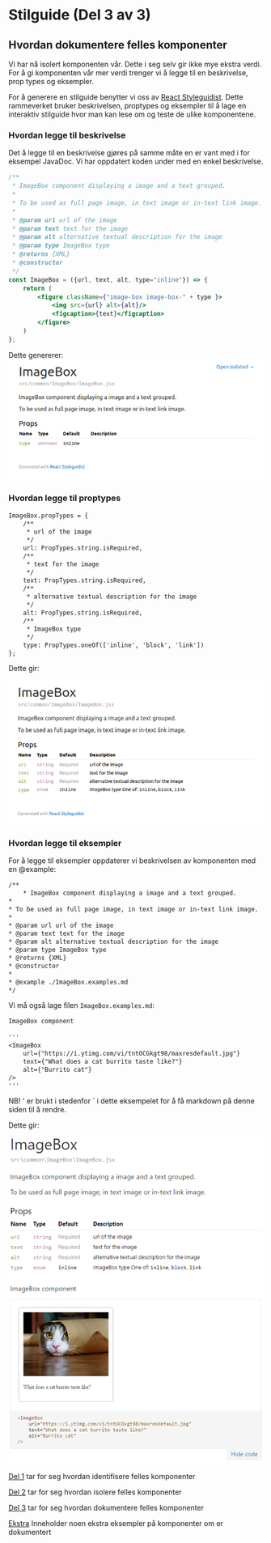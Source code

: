 # Stilguide (Del 3 av 3)


## Hvordan dokumentere felles komponenter
Vi har nå isolert komponenten vår. Dette i seg selv gir ikke mye ekstra verdi. For å gi komponenten vår mer verdi
trenger vi å legge til en beskrivelse, prop types og eksempler.

For å generere en stilguide benytter vi oss av [React Styleguidist][5]. Dette rammeverket bruker beskrivelsen, proptypes og eksempler til å lage en interaktiv stilguide hvor man kan lese om og teste de ulike komponentene.

### Hvordan legge til beskrivelse
Det å legge til en beskrivelse gjøres på samme måte en er vant med i for eksempel JavaDoc.
Vi har oppdatert koden under med en enkel beskrivelse.

```jsx
/**
 * ImageBox component displaying a image and a text grouped.
 *
 * To be used as full page image, in text image or in-text link image.
 *
 * @param url url of the image
 * @param text text for the image
 * @param alt alternative textual description for the image
 * @param type ImageBox type
 * @returns {XML}
 * @constructor
 */
const ImageBox = ({url, text, alt, type="inline"}) => {
    return (
        <figure className={"image-box image-box-" + type }>
            <img src={url} alt={alt}/>
            <figcaption>{text}</figcaption>
        </figure>
    )
};
```

Dette genererer:<br />
![ImageBox styleguide][style-guide-w-description]


### Hvordan legge til proptypes

```
ImageBox.propTypes = {
    /**
     * url of the image
     */
    url: PropTypes.string.isRequired,
    /**
     * text for the image
     */
    text: PropTypes.string.isRequired,
    /**
     * alternative textual description for the image
     */
    alt: PropTypes.string.isRequired,
    /**
     * ImageBox type
     */
    type: PropTypes.oneOf(['inline', 'block', 'link'])
};
```

Dette gir:

![ImageBox styleguide width proptypes][style-guide-w-proptypes]


### Hvordan legge til eksempler

For å legge til eksempler oppdaterer vi beskrivelsen av komponenten med en @example:

```
/**
    * ImageBox component displaying a image and a text grouped.
*
* To be used as full page image, in text image or in-text link image.
*
* @param url url of the image
* @param text text for the image
* @param alt alternative textual description for the image
* @param type ImageBox type
* @returns {XML}
* @constructor
*
* @example ./ImageBox.examples.md
*/
```

Vi må også lage filen ```ImageBox.examples.md```:

```
ImageBox component

'''
<ImageBox
    url={"https://i.ytimg.com/vi/tntOCGkgt98/maxresdefault.jpg"}
    text={"What does a cat burrito taste like?"}
    alt={"Burrito cat"}
/>
'''
```

NB! ' er brukt i stedenfor ` i dette eksempelet for å få markdown på denne siden til å rendre.

Dette gir:

![ImageBox styleguide with exampels][style-guide-w-examples]


[Del 1][1] tar for seg hvordan identifisere felles komponenter

[Del 2][2] tar for seg hvordan isolere felles komponenter

[Del 3][3] tar for seg hvordan dokumentere felles komponenter

[Ekstra][4] Inneholder noen ekstra eksempler på komponenter om er dokumentert

[style-guide-w-examples]: ./img/style-guide-w-examples.png

[1]: https://github.com/DagF/it2810-tutorial/blob/1-identify/README.md
[2]: https://github.com/DagF/it2810-tutorial/blob/2-extract/README.md
[3]: https://github.com/DagF/it2810-tutorial/blob/3-document/README.md
[4]: https://github.com/DagF/it2810-tutorial/blob/4-examples/README.md

[5]: https://github.com/styleguidist/react-styleguidist

[style-guide-w-description]: ./img/style-guide-w-description.png
[style-guide-w-proptypes]: ./img/style-guide-w-proptypes.png
[style-guide-w-examples]: ./img/style-guide-w-examples.png
